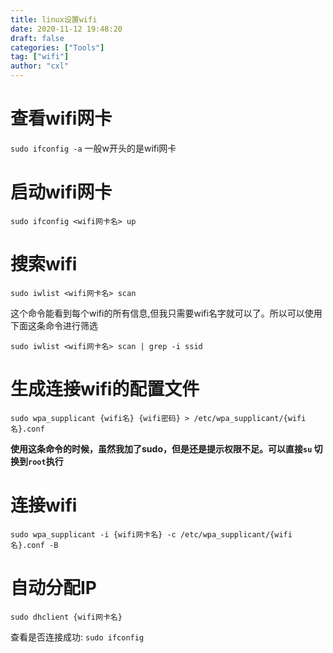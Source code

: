 ```yaml
---
title: linux设置wifi
date: 2020-11-12 19:48:20
draft: false
categories: ["Tools"]
tag: ["wifi"]
author: "cxl"
---
```


# 查看wifi网卡

`sudo ifconfig -a`
一般w开头的是wifi网卡

# 启动wifi网卡

`sudo ifconfig <wifi网卡名> up`

# 搜索wifi

`sudo iwlist <wifi网卡名> scan`

这个命令能看到每个wifi的所有信息,但我只需要wifi名字就可以了。所以可以使用下面这条命令进行筛选

`sudo iwlist <wifi网卡名> scan | grep -i ssid`

# 生成连接wifi的配置文件

`sudo wpa_supplicant {wifi名} {wifi密码} > /etc/wpa_supplicant/{wifi名}.conf`

**使用这条命令的时候，虽然我加了sudo，但是还是提示权限不足。可以直接`su` 切换到`root`执行**

# 连接wifi

`sudo wpa_supplicant -i {wifi网卡名} -c /etc/wpa_supplicant/{wifi名}.conf -B`

# 自动分配IP

`sudo dhclient {wifi网卡名}`

查看是否连接成功: `sudo ifconfig`



